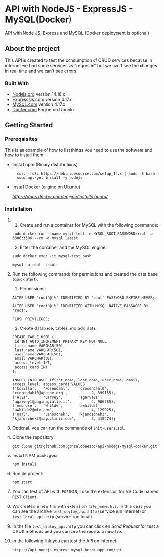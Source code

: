 # API with NodeJS - ExpressJS - MySQL(Docker)
API with Node JS, Express and MySQL (Docker deployment is optional)


## About the project
This API is created to test the consumption of CRUD services because in internet we find some services as "reqres.in" but we can't see the changes in real time and we can't see errors.


### Built With
* [Nodejs.org](https://nodejs.org/)  version 14.18.x
* [Expresssjs.com](https://expressjs.com/) version 4.17.x
* [MySQL.com](https://www.mysql.com/) version 4.17.x
* [Docker.com](https://www.docker.com/) Engine on Ubuntu


## Getting Started

### Prerequisites

This is an example of how to list things you need to use the software and how to install them.


* Install npm (Binary distributions)
  ```
    curl -fsSL https://deb.nodesource.com/setup_14.x | sudo -E bash -
    sudo apt-get install -y nodejs
  ```

* Install Docker (engine on Ubuntu)
  
  _https://docs.docker.com/engine/install/ubuntu/_

### Installation

1. 
   1. Create and run a container for MySQL with the following commands:
   ```
   sudo docker run --name mysql-test -e MYSQL_ROOT_PASSWORD=root -p 3306:3306 --rm -d mysql:latest
   ```
   
   2. Enter the container and the MySQL engine:
   ```
   sudo docker exec -it mysql-test bash
   ```

   ```
   mysql -u root -proot
   ```

2. Run the following commands for permissions and created the data base (quick start):
   
   1. Permissions:
   ```
   ALTER USER 'root'@'%' IDENTIFIED BY 'root' PASSWORD EXPIRE NEVER;

   ALTER USER 'root'@'%' IDENTIFIED WITH MYSQL_NATIVE_PASSWORD BY 'root';

   FLUSH PRIVILEGES;
   ```
   2. Create database, tables and add data:
   ```
   CREATE TABLE USER (
	id INT AUTO_INCREMENT PRIMARY KEY NOT NULL ,
	first_name VARCHAR(50),
	last_name VARCHAR(50),
	user_name VARCHAR(50),
	email VARCHAR(50),
	access_level INT,
	access_card INT
   );

   INSERT INTO USER (first_name, last_name, user_name, email, access_level, access_card) VALUES
   ('Corilla',   'Rosendahl',    'crosendahl0',     'crosendahl0@apache.org',           2, 399155),
   ('Alys',      'Garvey',       'agarvey1',        'agarvey1@paginegialle.it',         4, 906785),
   ('Ambrose',   'Whilde',       'awhilde2',        'awhilde2@mtv.com',                 4, 129925),
   ('Karl',      'Janoschek',    'kjanoschek3',     'kjanoschek3@mayoclinic.com',       3, 410474);
   ```


3. Optional, you can run the commands of `init-users.sql`.

4. Clone the repository:
   ```
   git clone git@github.com:gonzalobaezbp/api-nodejs-mysql-docker.git
   ```

5. Install NPM packages:
   ```
   npm install
   ```

6. Run de project:
   ```
   npm start
   ```

7. You can test of API with `POSTMAN`, I use the extension for VS Code named `REST Client`.

  1. We created a new file with extension `file_name.http` in this case you can see the archive `test_deploy_api.http` (service run internet) or `test_local_api.http` (service run local)

  2. In the file `test_deploy_api.http` you can click en _Send Request_ for test a CRUD methods and you can see the results a new tab.

8. In the following link you can test the API on internet:
   ```
   https://api-nodejs-express-mysql.herokuapp.com/api
   ```